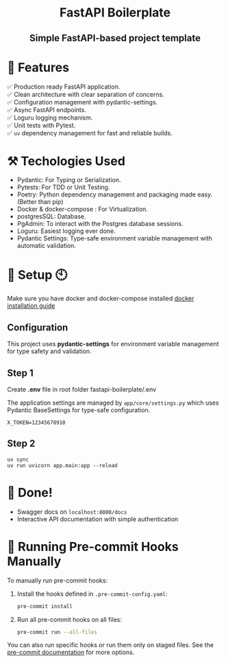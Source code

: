 <h1 align="center"> 
FastAPI Boilerplate
</h1>

<h2 align="center">
Simple FastAPI-based project template
</h2>

# 💎 Features

✅ Production ready FastAPI application.\
✅ Clean architecture with clear separation of concerns.\
✅ Configuration management with pydantic-settings.\
✅ Async FastAPI endpoints.\
✅ Loguru logging mechanism.\
✅ Unit tests with Pytest.\
✅ `uv` dependency management for fast and reliable builds.


# ⚒️ Techologies Used

- Pydantic: For Typing or Serialization.
- Pytests: For TDD or Unit Testing.
- Poetry: Python dependency management and packaging made easy. (Better than pip)
- Docker & docker-compose : For Virtualization.
- postgresSQL: Database.
- PgAdmin: To interact with the Postgres database sessions.
- Loguru: Easiest logging ever done.
- Pydantic Settings: Type-safe environment variable management with automatic validation.

# 🚀 Setup 🕙
Make sure you have docker and docker-compose installed [docker installation guide](https://docs.docker.com/compose/install/)

## Configuration
This project uses **pydantic-settings** for environment variable management for type safety and validation.

## Step 1
Create **.env** file in root folder fastapi-boilerplate/.env

The application settings are managed by `app/core/settings.py` which uses Pydantic BaseSettings for type-safe configuration.

```
X_TOKEN=12345678910
```

## Step 2
```
uv sync
uv run uvicorn app.main:app --reload
```

# 🎉 Done!

- Swagger docs on `localhost:8000/docs`
- Interactive API documentation with simple authentication

# 🧹 Running Pre-commit Hooks Manually

To manually run pre-commit hooks:

1. Install the hooks defined in `.pre-commit-config.yaml`:
   ```sh
   pre-commit install
   ```
2. Run all pre-commit hooks on all files:
   ```sh
   pre-commit run --all-files
   ```

You can also run specific hooks or run them only on staged files. See the [pre-commit documentation](https://pre-commit.com/) for more options.
